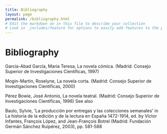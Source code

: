 ```yaml
---
title: Bibliography
layout: page
permalink: /bibliography.html
# Edit the markdown on in this file to describe your collection
# Look in _includes/feature for options to easily add features to the page
---
```

# Bibliography

García-Abad García, María Teresa, La novela cómica. (Madrid: Consejo Superior de Investigaciones Científicas, 1997)

Mogin-Martin, Roselyne, La novela corta. (Madrid: Consejo Superior de Investigaciones Científicas, 2000)

Pérez Bowie, José Antonio, La novela teatral. (Madrid: Consejo Superior de Investigaciones Científicas, 1996)
See also

Baulo, Sylvie, 'La producción por entregas y las colecciones semanales' in La historia de la edición y de la lectura en España 1472-1914, ed. by Víctor Infantes, François López, and Jean-François Botrel (Madrid: Fundación Germán Sánchez Ruipérez, 2003), pp. 581-588